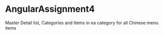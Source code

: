 # AngularAssignment4
Master Detail list, Categories and Items in ea category for all Chinese menu items
